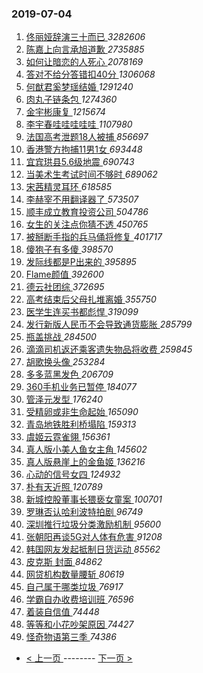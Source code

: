 ### 2019-07-04 
1. [ 佟丽娅辞演三十而已 ](https://s.weibo.com/weibo?q=%23%E4%BD%9F%E4%B8%BD%E5%A8%85%E8%BE%9E%E6%BC%94%E4%B8%89%E5%8D%81%E8%80%8C%E5%B7%B2%23&Refer=top) *3282606*
1. [ 陈嘉上向言承旭道歉 ](https://s.weibo.com/weibo?q=%23%E9%99%88%E5%98%89%E4%B8%8A%E5%90%91%E8%A8%80%E6%89%BF%E6%97%AD%E9%81%93%E6%AD%89%23&Refer=top) *2735885*
1. [ 如何让暗恋的人死心 ](https://s.weibo.com/weibo?q=%E5%A6%82%E4%BD%95%E8%AE%A9%E6%9A%97%E6%81%8B%E7%9A%84%E4%BA%BA%E6%AD%BB%E5%BF%83&Refer=top) *2078169*
1. [ 答对不给分答错扣40分 ](https://s.weibo.com/weibo?q=%23%E7%AD%94%E5%AF%B9%E4%B8%8D%E7%BB%99%E5%88%86%E7%AD%94%E9%94%99%E6%89%A340%E5%88%86%23&Refer=top) *1306068*
1. [ 何猷君奚梦瑶结婚 ](https://s.weibo.com/weibo?q=%23%E4%BD%95%E7%8C%B7%E5%90%9B%E5%A5%9A%E6%A2%A6%E7%91%B6%E7%BB%93%E5%A9%9A%23&Refer=top) *1291240*
1. [ 肉丸子链条包 ](https://s.weibo.com/weibo?q=%23%E8%82%89%E4%B8%B8%E5%AD%90%E9%93%BE%E6%9D%A1%E5%8C%85%23&Refer=top) *1274360*
1. [ 金宇彬康复 ](https://s.weibo.com/weibo?q=%23%E9%87%91%E5%AE%87%E5%BD%AC%E5%BA%B7%E5%A4%8D%23&Refer=top) *1215674*
1. [ 李宇春哇哇哇哇哇 ](https://s.weibo.com/weibo?q=%E6%9D%8E%E5%AE%87%E6%98%A5%E5%93%87%E5%93%87%E5%93%87%E5%93%87%E5%93%87&Refer=top) *1107980*
1. [ 法国高考泄题18人被捕 ](https://s.weibo.com/weibo?q=%E6%B3%95%E5%9B%BD%E9%AB%98%E8%80%83%E6%B3%84%E9%A2%9818%E4%BA%BA%E8%A2%AB%E6%8D%95&Refer=top) *856697*
1. [ 香港警方拘捕11男1女 ](https://s.weibo.com/weibo?q=%E9%A6%99%E6%B8%AF%E8%AD%A6%E6%96%B9%E6%8B%98%E6%8D%9511%E7%94%B71%E5%A5%B3&Refer=top) *693448*
1. [ 宜宾珙县5.6级地震 ](https://s.weibo.com/weibo?q=%23%E5%AE%9C%E5%AE%BE%E7%8F%99%E5%8E%BF5.6%E7%BA%A7%E5%9C%B0%E9%9C%87%23&Refer=top) *690743*
1. [ 当美术生考试时间不够时 ](https://s.weibo.com/weibo?q=%23%E5%BD%93%E7%BE%8E%E6%9C%AF%E7%94%9F%E8%80%83%E8%AF%95%E6%97%B6%E9%97%B4%E4%B8%8D%E5%A4%9F%E6%97%B6%23&Refer=top) *689062*
1. [ 宋茜精灵耳环 ](https://s.weibo.com/weibo?q=%23%E5%AE%8B%E8%8C%9C%E7%B2%BE%E7%81%B5%E8%80%B3%E7%8E%AF%23&Refer=top) *618585*
1. [ 李赫宰不用翻译器了 ](https://s.weibo.com/weibo?q=%23%E6%9D%8E%E8%B5%AB%E5%AE%B0%E4%B8%8D%E7%94%A8%E7%BF%BB%E8%AF%91%E5%99%A8%E4%BA%86%23&Refer=top) *573507*
1. [ 顺丰成立教育投资公司 ](https://s.weibo.com/weibo?q=%E9%A1%BA%E4%B8%B0%E6%88%90%E7%AB%8B%E6%95%99%E8%82%B2%E6%8A%95%E8%B5%84%E5%85%AC%E5%8F%B8&Refer=top) *504786*
1. [ 女生的关注点你猜不透 ](https://s.weibo.com/weibo?q=%23%E5%A5%B3%E7%94%9F%E7%9A%84%E5%85%B3%E6%B3%A8%E7%82%B9%E4%BD%A0%E7%8C%9C%E4%B8%8D%E9%80%8F%23&Refer=top) *450765*
1. [ 被掰断手指的兵马俑将修复 ](https://s.weibo.com/weibo?q=%23%E8%A2%AB%E6%8E%B0%E6%96%AD%E6%89%8B%E6%8C%87%E7%9A%84%E5%85%B5%E9%A9%AC%E4%BF%91%E5%B0%86%E4%BF%AE%E5%A4%8D%23&Refer=top) *401717*
1. [ 傻狍子有多傻 ](https://s.weibo.com/weibo?q=%23%E5%82%BB%E7%8B%8D%E5%AD%90%E6%9C%89%E5%A4%9A%E5%82%BB%23&Refer=top) *398570*
1. [ 发际线都是P出来的 ](https://s.weibo.com/weibo?q=%23%E5%8F%91%E9%99%85%E7%BA%BF%E9%83%BD%E6%98%AFP%E5%87%BA%E6%9D%A5%E7%9A%84%23&Refer=top) *395895*
1. [ Flame颜值 ](https://s.weibo.com/weibo?q=%23Flame%E9%A2%9C%E5%80%BC%23&Refer=top) *392600*
1. [ 德云社团综 ](https://s.weibo.com/weibo?q=%23%E5%BE%B7%E4%BA%91%E7%A4%BE%E5%9B%A2%E7%BB%BC%23&Refer=top) *372695*
1. [ 高考结束后父母扎堆离婚 ](https://s.weibo.com/weibo?q=%23%E9%AB%98%E8%80%83%E7%BB%93%E6%9D%9F%E5%90%8E%E7%88%B6%E6%AF%8D%E6%89%8E%E5%A0%86%E7%A6%BB%E5%A9%9A%23&Refer=top) *355750*
1. [ 医学生连买书都彪悍 ](https://s.weibo.com/weibo?q=%23%E5%8C%BB%E5%AD%A6%E7%94%9F%E8%BF%9E%E4%B9%B0%E4%B9%A6%E9%83%BD%E5%BD%AA%E6%82%8D%23&Refer=top) *319099*
1. [ 发行新版人民币不会导致通货膨胀 ](https://s.weibo.com/weibo?q=%E5%8F%91%E8%A1%8C%E6%96%B0%E7%89%88%E4%BA%BA%E6%B0%91%E5%B8%81%E4%B8%8D%E4%BC%9A%E5%AF%BC%E8%87%B4%E9%80%9A%E8%B4%A7%E8%86%A8%E8%83%80&Refer=top) *285799*
1. [ 瓶盖挑战 ](https://s.weibo.com/weibo?q=%23%E7%93%B6%E7%9B%96%E6%8C%91%E6%88%98%23&Refer=top) *284500*
1. [ 滴滴司机返还乘客遗失物品将收费 ](https://s.weibo.com/weibo?q=%E6%BB%B4%E6%BB%B4%E5%8F%B8%E6%9C%BA%E8%BF%94%E8%BF%98%E4%B9%98%E5%AE%A2%E9%81%97%E5%A4%B1%E7%89%A9%E5%93%81%E5%B0%86%E6%94%B6%E8%B4%B9&Refer=top) *259845*
1. [ 胡歌换头像 ](https://s.weibo.com/weibo?q=%23%E8%83%A1%E6%AD%8C%E6%8D%A2%E5%A4%B4%E5%83%8F%23&Refer=top) *253284*
1. [ 多多蓝黑发色 ](https://s.weibo.com/weibo?q=%23%E5%A4%9A%E5%A4%9A%E8%93%9D%E9%BB%91%E5%8F%91%E8%89%B2%23&Refer=top) *206709*
1. [ 360手机业务已暂停 ](https://s.weibo.com/weibo?q=%23360%E6%89%8B%E6%9C%BA%E4%B8%9A%E5%8A%A1%E5%B7%B2%E6%9A%82%E5%81%9C%23&Refer=top) *184077*
1. [ 管泽元发型 ](https://s.weibo.com/weibo?q=%23%E7%AE%A1%E6%B3%BD%E5%85%83%E5%8F%91%E5%9E%8B%23&Refer=top) *176240*
1. [ 受精卵或非生命起始 ](https://s.weibo.com/weibo?q=%23%E5%8F%97%E7%B2%BE%E5%8D%B5%E6%88%96%E9%9D%9E%E7%94%9F%E5%91%BD%E8%B5%B7%E5%A7%8B%23&Refer=top) *165090*
1. [ 青岛地铁胜利桥塌陷 ](https://s.weibo.com/weibo?q=%23%E9%9D%92%E5%B2%9B%E5%9C%B0%E9%93%81%E8%83%9C%E5%88%A9%E6%A1%A5%E5%A1%8C%E9%99%B7%23&Refer=top) *159313*
1. [ 虞姬云霓雀翎 ](https://s.weibo.com/weibo?q=%23%E8%99%9E%E5%A7%AC%E4%BA%91%E9%9C%93%E9%9B%80%E7%BF%8E%23&Refer=top) *156361*
1. [ 真人版小美人鱼女主角 ](https://s.weibo.com/weibo?q=%23%E7%9C%9F%E4%BA%BA%E7%89%88%E5%B0%8F%E7%BE%8E%E4%BA%BA%E9%B1%BC%E5%A5%B3%E4%B8%BB%E8%A7%92%23&Refer=top) *145602*
1. [ 真人版悬崖上的金鱼姬 ](https://s.weibo.com/weibo?q=%23%E7%9C%9F%E4%BA%BA%E7%89%88%E6%82%AC%E5%B4%96%E4%B8%8A%E7%9A%84%E9%87%91%E9%B1%BC%E5%A7%AC%23&Refer=top) *136216*
1. [ 心动的信号女四 ](https://s.weibo.com/weibo?q=%23%E5%BF%83%E5%8A%A8%E7%9A%84%E4%BF%A1%E5%8F%B7%E5%A5%B3%E5%9B%9B%23&Refer=top) *124932*
1. [ 朴有天近照 ](https://s.weibo.com/weibo?q=%23%E6%9C%B4%E6%9C%89%E5%A4%A9%E8%BF%91%E7%85%A7%23&Refer=top) *120789*
1. [ 新城控股董事长猥亵女童案 ](https://s.weibo.com/weibo?q=%23%E6%96%B0%E5%9F%8E%E6%8E%A7%E8%82%A1%E8%91%A3%E4%BA%8B%E9%95%BF%E7%8C%A5%E4%BA%B5%E5%A5%B3%E7%AB%A5%E6%A1%88%23&Refer=top) *100701*
1. [ 罗琳否认哈利波特拍剧 ](https://s.weibo.com/weibo?q=%23%E7%BD%97%E7%90%B3%E5%90%A6%E8%AE%A4%E5%93%88%E5%88%A9%E6%B3%A2%E7%89%B9%E6%8B%8D%E5%89%A7%23&Refer=top) *96749*
1. [ 深圳推行垃圾分类激励机制 ](https://s.weibo.com/weibo?q=%23%E6%B7%B1%E5%9C%B3%E6%8E%A8%E8%A1%8C%E5%9E%83%E5%9C%BE%E5%88%86%E7%B1%BB%E6%BF%80%E5%8A%B1%E6%9C%BA%E5%88%B6%23&Refer=top) *95600*
1. [ 张朝阳再谈5G对人体有危害 ](https://s.weibo.com/weibo?q=%23%E5%BC%A0%E6%9C%9D%E9%98%B3%E5%86%8D%E8%B0%885G%E5%AF%B9%E4%BA%BA%E4%BD%93%E6%9C%89%E5%8D%B1%E5%AE%B3%23&Refer=top) *91208*
1. [ 韩国网友发起抵制日货运动 ](https://s.weibo.com/weibo?q=%23%E9%9F%A9%E5%9B%BD%E7%BD%91%E5%8F%8B%E5%8F%91%E8%B5%B7%E6%8A%B5%E5%88%B6%E6%97%A5%E8%B4%A7%E8%BF%90%E5%8A%A8%23&Refer=top) *85562*
1. [ 皮克斯 封面 ](https://s.weibo.com/weibo?q=%E7%9A%AE%E5%85%8B%E6%96%AF%20%E5%B0%81%E9%9D%A2&Refer=top) *84862*
1. [ 网贷机构数量腰斩 ](https://s.weibo.com/weibo?q=%E7%BD%91%E8%B4%B7%E6%9C%BA%E6%9E%84%E6%95%B0%E9%87%8F%E8%85%B0%E6%96%A9&Refer=top) *80619*
1. [ 自己属于哪类垃圾 ](https://s.weibo.com/weibo?q=%E8%87%AA%E5%B7%B1%E5%B1%9E%E4%BA%8E%E5%93%AA%E7%B1%BB%E5%9E%83%E5%9C%BE&Refer=top) *76917*
1. [ 学霸自办收费培训班 ](https://s.weibo.com/weibo?q=%23%E5%AD%A6%E9%9C%B8%E8%87%AA%E5%8A%9E%E6%94%B6%E8%B4%B9%E5%9F%B9%E8%AE%AD%E7%8F%AD%23&Refer=top) *76596*
1. [ 着装自信值 ](https://s.weibo.com/weibo?q=%E7%9D%80%E8%A3%85%E8%87%AA%E4%BF%A1%E5%80%BC&Refer=top) *74448*
1. [ 等等和小花吵架原因 ](https://s.weibo.com/weibo?q=%23%E7%AD%89%E7%AD%89%E5%92%8C%E5%B0%8F%E8%8A%B1%E5%90%B5%E6%9E%B6%E5%8E%9F%E5%9B%A0%23&Refer=top) *74427*
1. [ 怪奇物语第三季 ](https://s.weibo.com/weibo?q=%23%E6%80%AA%E5%A5%87%E7%89%A9%E8%AF%AD%E7%AC%AC%E4%B8%89%E5%AD%A3%23&Refer=top) *74386* 

- [ < 上一页 ](https://github.com/able8/weibo-hot-record/blob/master/2019-07-03.md) -------- [ 下一页 > ](https://github.com/able8/weibo-hot-record/blob/master/2019-07-05.md)